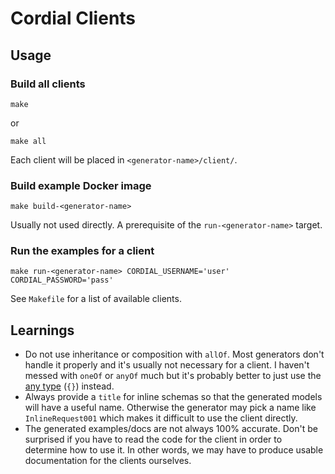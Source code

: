 # Cordial Clients

## Usage

### Build all clients

```shell
make
```

or

```shell
make all
```

Each client will be placed in `<generator-name>/client/`.

### Build example Docker image

```shell
make build-<generator-name>
```

Usually not used directly. A prerequisite of the `run-<generator-name>` target.

### Run the examples for a client

```shell
make run-<generator-name> CORDIAL_USERNAME='user' CORDIAL_PASSWORD='pass'
```

See `Makefile` for a list of available clients.

## Learnings

- Do not use inheritance or composition with `allOf`. Most generators don't
  handle it properly and it's usually not necessary for a client. I haven't
  messed with `oneOf` or `anyOf` much but it's probably better to just use the
  [any type](https://swagger.io/docs/specification/data-models/data-types/#any)
  (`{}`) instead.
- Always provide a `title` for inline schemas so that the generated models will
  have a useful name. Otherwise the generator may pick a name like
  `InlineRequest001` which makes it difficult to use the client directly.
- The generated examples/docs are not always 100% accurate. Don't be surprised
  if you have to read the code for the client in order to determine how to use
  it. In other words, we may have to produce usable documentation for the
  clients ourselves.
